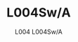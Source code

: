 ---
designer: Alberto Basaglia Natalia Rota Nodari
description: "L004%20is%20a%20natural%20development%20of%20model%20L004.%20The%20outer%20diffuser%20vanishes%20showing%20the%20sinous%20outlines%20of%20the%20inner%20diffuser.%20Suspension%20lamp%20with%20injection%20moulded%20polycarbonate%20diffuser%20%D8%20520mm."
image_primary: img/L004SW_L004SW-A_01_zoom.jpg
image_secondary: img/L004SW_L004SW-A_02_zoom.jpg
manufacturer: Pedrali
href: https://www.pedrali.it/en/products/catalog/Lamp-L004SW-A/
subtitle: L004 L004Sw/A
title: L004Sw/A
image_thumb: img/L004SW_L004SW-A_cover.jpg
tags: 
  - pedrali
  - lamps
category: lamps
slug: /manufacturers/pedrali/lamps/alberto-basaglia-natalia-rota-nodari-l-004-sw-a
---